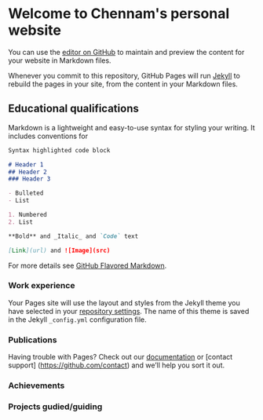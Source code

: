 # Welcome to Chennam's personal website

You can use the [editor on GitHub](https://github.com/harinatheee/chennam/edit/master/index.md) to maintain and preview the content for your website in Markdown files.

Whenever you commit to this repository, GitHub Pages will run [Jekyll](https://jekyllrb.com/) to rebuild the pages in your site, from the content in your Markdown files.

## Educational qualifications

Markdown is a lightweight and easy-to-use syntax for styling your writing. It includes conventions for

```markdown
Syntax highlighted code block

# Header 1
## Header 2
### Header 3

- Bulleted
- List

1. Numbered
2. List

**Bold** and _Italic_ and `Code` text

[Link](url) and ![Image](src)
```

For more details see [GitHub Flavored Markdown](https://guides.github.com/features/mastering-markdown/).

### Work experience

Your Pages site will use the layout and styles from the Jekyll theme you have selected in your [repository settings](https://github.com/harinatheee/chennam/settings). The name of this theme is saved in the Jekyll `_config.yml` configuration file.

### Publications

Having trouble with Pages? Check out our [documentation](https://help.github.com/categories/github-pages-basics/) or [contact support]
(https://github.com/contact) and we’ll help you sort it out.

### Achievements


### Projects gudied/guiding




